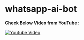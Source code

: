 # whatsapp-ai-bot
**Check Below Video from YouTube :**

[![Youtube Video](https://img.youtube.com/vi/YO09q0rP0Yw/0.jpg)](https://www.youtube.com/watch?v=YO09q0rP0Yw)
